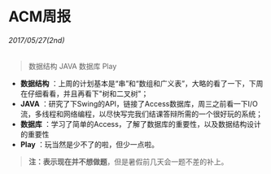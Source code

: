 # ACM周报
######  2017/05/27(2nd)

> 数据结构 JAVA 数据库 Play


- **数据结构** ：上周的计划基本是“串”和“数组和广义表”，大略的看了一下，下周在仔细看看，并且再看下"树和二叉树"；
- **JAVA** ：研究了下Swing的API，链接了Access数据库，周三之前看一下I/O流，多线程和网络编程，以尽快写完我们结课答辩所需的一个很好玩的系统；
- **数据库** ：学习了简单的Access，了解了数据库的重要性，以及数据结构设计的重要性
-  **Play** ：玩当然是少不了的啦，但少一点啦。

> **注：**表示现在**并不想做题**，但是暑假前几天会一题不差的补上。
